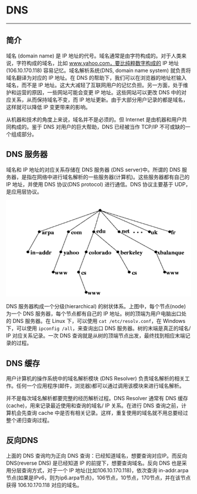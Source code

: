 # DNS

---

## 简介

域名 (domain name) 是 IP 地址的代号。域名通常是由字符构成的。对于人类来说，字符构成的域名，比如 www.yahoo.com，要比纯粹数字构成的 IP 地址(106.10.170.118) 容易记忆。域名解析系统(DNS, domain name system) 就负责将域名翻译为对应的 IP 地址。在 DNS 的帮助下，我们可以在浏览器的地址栏输入域名，而不是 IP 地址。这大大减轻了互联网用户的记忆负担。另一方面，处于维护和运营的原因，一些网站可能会变更 IP 地址。这些网站可以更改 DNS 中的对应关系，从而保持域名不变，而 IP 地址更新。由于大部分用户记录的都是域名，这样就可以降低 IP 变更带来的影响。

从机器和技术的角度上来说，域名并不是必须的。但 Internet 是由机器和用户共同构成的。鉴于 DNS 对用户的巨大帮助，DNS 已经被当作 TCP/IP 不可或缺的一个组成部分。

## DNS 服务器

域名和 IP 地址的对应关系存储在 DNS 服务器 (DNS server)中。所谓的 DNS 服务器，是指在网络中进行域名解析的一些服务器(计算机)。这些服务器都有自己的 IP 地址，并使用 DNS 协议(DNS protocol) 进行通信。DNS 协议主要基于 UDP，是应用层协议。

 ![dns][1]

DNS 服务器构成一个分级(hierarchical) 的树状体系。上图中，每个节点(node) 为一个 DNS 服务器，每个节点都有自己的 IP 地址。树的顶端为用户电脑出口处的 DNS 服务器。在 Linux 下，可以使用 `cat /etc/resolv.conf`，在 Windows 下，可以使用 `ipconfig /all`，来查询出口 DNS 服务器。树的末端是真正的域名/ IP 对应关系记录。一次 DNS 查询就是从树的顶端节点出发，最终找到相应末端记录的过程。

## DNS 缓存

用户计算机的操作系统中的域名解析模块 (DNS Resolver) 负责域名解析的相关工作。任何一个应用程序(邮件，浏览器)都可以通过调用该模块来进行域名解析。

并不是每次域名解析都要完整的经历解析过程。DNS Resolver 通常有 DNS 缓存(cache)，用来记录最近使用和查询的域名/ IP 关系。在进行 DNS 查询之前，计算机会先查询 cache 中是否有相关记录。这样，重复使用的域名就不用总要经过整个递归查询过程。


## 反向DNS

上面的 DNS 查询均为正向 DNS 查询：已经知道域名，想要查询对应IP。而反向 DNS(reverse DNS) 是已经知道 IP 的前提下，想要查询域名。反向 DNS 也是采用分层查询方式，对于一个 IP 地址(比如106.10.170.118)，依次查询 in-addr.arpa 节点(如果是IPv6，则为ip6.arpa节点)，106节点，10节点，170节点，并在该节点获得 106.10.170.118 对应的域名。



[1]: ../../../images/base/dns.png
